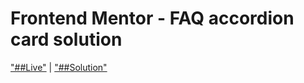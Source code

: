 # Frontend Mentor - FAQ accordion card solution

["##Live"](https://ctrlwisdom.github.io/frontendmentor-newbie-challenge/faq-accordion-card/index.html) | ["##Solution"](https://github.com/ctrlwisdom/frontendmentor-newbie-challenge/tree/main/faq-accordion-card)